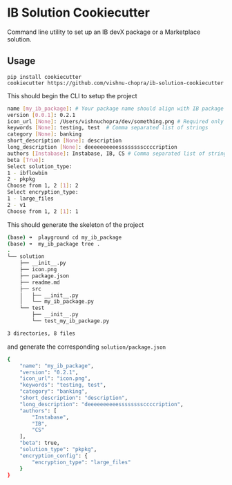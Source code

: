 # IB Solution Cookiecutter

Command line utility to set up an IB devX package or a Marketplace solution.

## Usage

```
pip install cookiecutter
cookiecutter https://github.com/vishnu-chopra/ib-solution-cookiecutter
```

This should begin the CLI to setup the project

```sh
name [my_ib_package]: # Your package name should align with IB package naming conventions
version [0.0.1]: 0.2.1
icon_url [None]: /Users/vishnuchopra/dev/something.png # Required only when `"solution_type": "ibflowbin"`, always `"icon.png"` . Provide the absolute path.
keywords [None]: testing, test  # Comma separated list of strings 
category [None]: banking 
short_description [None]: description
long_description [None]: deeeeeeeeeessssssssccccription
authors [Instabase]: Instabase, IB, CS # Comma separated list of strings
beta [True]: 
Select solution_type:
1 - ibflowbin
2 - pkpkg
Choose from 1, 2 [1]: 2
Select encryption_type:
1 - large_files
2 - v1
Choose from 1, 2 [1]: 1
```

This should generate the skeleton of the project

```sh
(base) ➜  playground cd my_ib_package 
(base) ➜  my_ib_package tree .
.
└── solution
    ├── __init__.py
    ├── icon.png
    ├── package.json
    ├── readme.md
    ├── src
    │   ├── __init__.py
    │   └── my_ib_package.py
    └── test
        ├── __init__.py
        └── test_my_ib_package.py

3 directories, 8 files
```

and generate the corresponding `solution/package.json`

```sh
{
    "name": "my_ib_package",
    "version": "0.2.1",
    "icon_url": "icon.png",
    "keywords": "testing, test",
    "category": "banking",
    "short_description": "description",
    "long_description": "deeeeeeeeeessssssssccccription",
    "authors": [
        "Instabase",
        "IB",
        "CS"
    ],
    "beta": true,
    "solution_type": "pkpkg",
    "encryption_config": {
        "encryption_type": "large_files"
    }
}
```